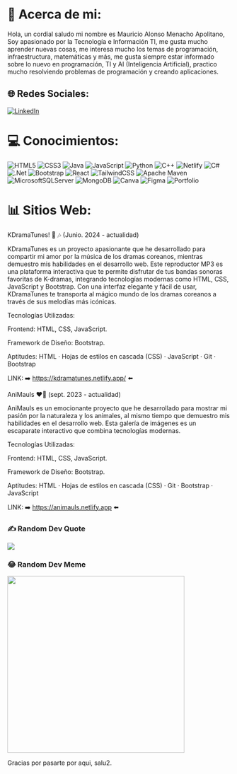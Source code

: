 # 💫 Acerca de mi:
Hola, un cordial saludo mi nombre es Mauricio Alonso Menacho Apolitano, Soy apasionado por la Tecnología e Información TI, me gusta mucho aprender nuevas cosas, me interesa mucho los temas de programación, infraestructura, matemáticas y más, me gusta siempre estar informado sobre lo nuevo en programación, TI y AI (Inteligencia Artificial), practico mucho resolviendo problemas de programación y creando aplicaciones.


## 🌐 Redes Sociales:
[![LinkedIn](https://img.shields.io/badge/LinkedIn-%230077B5.svg?logo=linkedin&logoColor=white)](https://linkedin.com/in/mauricio-menacho) 

# 💻 Conocimientos:
![HTML5](https://img.shields.io/badge/html5-%23E34F26.svg?style=for-the-badge&logo=html5&logoColor=white) ![CSS3](https://img.shields.io/badge/css3-%231572B6.svg?style=for-the-badge&logo=css3&logoColor=white) ![Java](https://img.shields.io/badge/java-%23ED8B00.svg?style=for-the-badge&logo=openjdk&logoColor=white) ![JavaScript](https://img.shields.io/badge/javascript-%23323330.svg?style=for-the-badge&logo=javascript&logoColor=%23F7DF1E) ![Python](https://img.shields.io/badge/python-3670A0?style=for-the-badge&logo=python&logoColor=ffdd54) ![C++](https://img.shields.io/badge/c++-%2300599C.svg?style=for-the-badge&logo=c%2B%2B&logoColor=white) ![Netlify](https://img.shields.io/badge/netlify-%23000000.svg?style=for-the-badge&logo=netlify&logoColor=#00C7B7) ![C#](https://img.shields.io/badge/c%23-%23239120.svg?style=for-the-badge&logo=csharp&logoColor=white) ![.Net](https://img.shields.io/badge/.NET-5C2D91?style=for-the-badge&logo=.net&logoColor=white) ![Bootstrap](https://img.shields.io/badge/bootstrap-%238511FA.svg?style=for-the-badge&logo=bootstrap&logoColor=white) ![React](https://img.shields.io/badge/react-%2320232a.svg?style=for-the-badge&logo=react&logoColor=%2361DAFB) ![TailwindCSS](https://img.shields.io/badge/tailwindcss-%2338B2AC.svg?style=for-the-badge&logo=tailwind-css&logoColor=white) ![Apache Maven](https://img.shields.io/badge/Apache%20Maven-C71A36?style=for-the-badge&logo=Apache%20Maven&logoColor=white) ![MicrosoftSQLServer](https://img.shields.io/badge/Microsoft%20SQL%20Server-CC2927?style=for-the-badge&logo=microsoft%20sql%20server&logoColor=white) ![MongoDB](https://img.shields.io/badge/MongoDB-%234ea94b.svg?style=for-the-badge&logo=mongodb&logoColor=white) ![Canva](https://img.shields.io/badge/Canva-%2300C4CC.svg?style=for-the-badge&logo=Canva&logoColor=white) ![Figma](https://img.shields.io/badge/figma-%23F24E1E.svg?style=for-the-badge&logo=figma&logoColor=white) ![Portfolio](https://img.shields.io/badge/Portfolio-%23000000.svg?style=for-the-badge&logo=firefox&logoColor=#FF7139)

# 📊 Sitios Web:

KDramaTunes! 🎵 🎶 
(Junio. 2024 - actualidad)

KDramaTunes es un proyecto apasionante que he desarrollado para compartir mi amor por la música de los dramas coreanos, mientras demuestro mis habilidades en el desarrollo web. Este reproductor MP3 es una plataforma interactiva que te permite disfrutar de tus bandas sonoras favoritas de K-dramas, integrando tecnologías modernas como HTML, CSS, JavaScript y Bootstrap. Con una interfaz elegante y fácil de usar, KDramaTunes te transporta al mágico mundo de los dramas coreanos a través de sus melodías más icónicas.

Tecnologías Utilizadas:

Frontend: HTML, CSS, JavaScript.

Framework de Diseño: Bootstrap.

Aptitudes: HTML · Hojas de estilos en cascada (CSS) · JavaScript · Git · Bootstrap

LINK: ➡️ https://kdramatunes.netlify.app/ ⬅️

AniMauls ❤️‍🔥
(sept. 2023 - actualidad)

AniMauls es un emocionante proyecto que he desarrollado para mostrar mi pasión por la naturaleza y los animales, al mismo tiempo que demuestro mis habilidades en el desarrollo web. Esta galería de imágenes es un escaparate interactivo que combina tecnologías modernas.

Tecnologías Utilizadas:

Frontend: HTML, CSS, JavaScript.

Framework de Diseño: Bootstrap.

Aptitudes: HTML · Hojas de estilos en cascada (CSS) · Git · Bootstrap · JavaScript

LINK: ➡️ https://animauls.netlify.app ⬅️

### ✍️ Random Dev Quote
![](https://quotes-github-readme.vercel.app/api?type=horizontal&theme=radical)

### 😂 Random Dev Meme
<img src='https://randommeme-five.vercel.app/' style="height: 400px;"/>

Gracias por pasarte por aqui, salu2.
